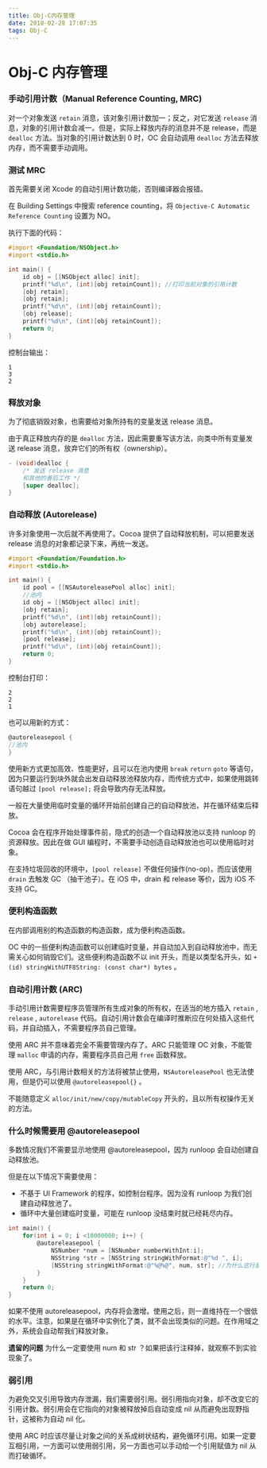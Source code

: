 ```yaml
---
title: Obj-C内存管理
date: 2018-02-28 17:07:35
tags: Obj-C
---
```


# Obj-C 内存管理

### 手动引用计数（Manual Reference Counting, MRC)

对一个对象发送 `retain` 消息，该对象引用计数加一；反之，对它发送 `release` 消息，对象的引用计数会减一。但是，实际上释放内存的消息并不是 release，而是 `dealloc` 方法。当对象的引用计数达到 0 时，OC 会自动调用 `dealloc` 方法去释放内存，而不需要手动调用。

### 测试 MRC

首先需要关闭 Xcode 的自动引用计数功能，否则编译器会报错。

在 Building Settings 中搜索 reference counting，将 `Objective-C Automatic Reference Counting` 设置为 NO。

执行下面的代码：

```objective-c
#import <Foundation/NSObject.h>
#import <stdio.h>

int main() {
    id obj = [[NSObject alloc] init];
    printf("%d\n", (int)[obj retainCount]); //打印当前对象的引用计数
    [obj retain];
    [obj retain];
    printf("%d\n", (int)[obj retainCount]);
    [obj release];
    printf("%d\n", (int)[obj retainCount]);
    return 0;
}
```

控制台输出：

```
1
3
2
```

### 释放对象

为了彻底销毁对象，也需要给对象所持有的变量发送 release 消息。

由于真正释放内存的是 `dealloc` 方法，因此需要重写该方法，向类中所有变量发送 release 消息，放弃它们的所有权（ownership）。

```objective-c
- (void)dealloc {
    /* 发送 release 消息
    和其他的善后工作 */
    [super dealloc];
}
```

### 自动释放 (Autorelease)

许多对象使用一次后就不再使用了。Cocoa 提供了自动释放机制，可以把要发送 release 消息的对象都记录下来，再统一发送。

```objective-c
#import <Foundation/Foundation.h>
#import <stdio.h>

int main() {
    id pool = [[NSAutoreleasePool alloc] init];
    //池内
    id obj = [[NSObject alloc] init];
    [obj retain];
    printf("%d\n", (int)[obj retainCount]);
    [obj autorelease];
    printf("%d\n", (int)[obj retainCount]);
    [pool release];
    printf("%d\n", (int)[obj retainCount]);
    return 0;
}
```

控制台打印：

```
2
2
1
```

也可以用新的方式：

```objective-c
@autoreleasepool {
//池内
}
```

使用新方式更加高效、性能更好，且可以在池内使用 `break` `return` `goto` 等语句，因为只要运行到块外就会出发自动释放池释放内存，而传统方式中，如果使用跳转语句越过 `[pool release];` 将会导致内存无法释放。

一般在大量使用临时变量的循环开始前创建自己的自动释放池，并在循环结束后释放。

Cocoa 会在程序开始处理事件前，隐式的创造一个自动释放池以支持 runloop 的资源释放。因此在做 GUI 编程时，不需要手动创造自动释放池也可以使用临时对象。

在支持垃圾回收的环境中，`[pool release]` 不做任何操作(no-op)，而应该使用 `drain` 去触发 GC （抽干池子）。在 iOS 中，drain 和 release 等价，因为 iOS 不支持 GC。

### 便利构造函数

在内部调用别的构造函数的构造函数，成为便利构造函数。

OC 中的一些便利构造函数可以创建临时变量，并自动加入到自动释放池中，而无需关心如何销毁它们。这些便利构造函数不以 init 开头，而是以类型名开头，如 `+ (id) stringWithUTF8String: (const char*) bytes` 。

### 自动引用计数 (ARC)

手动引用计数需要程序员管理所有生成对象的所有权，在适当的地方插入 `retain` , `release` , `autorelease` 代码。自动引用计数会在编译时推断应在何处插入这些代码，并自动插入，不需要程序员自己管理。

使用 ARC 并不意味着完全不需要管理内存了。ARC 只能管理 OC 对象，不能管理 `malloc` 申请的内存，需要程序员自己用 `free` 函数释放。

使用 ARC，与引用计数相关的方法将被禁止使用，`NSAutoreleasePool` 也无法使用，但是仍可以使用 `@autoreleasepool{}` 。

不能随意定义 `alloc/init/new/copy/mutableCopy` 开头的，且以所有权操作无关的方法。

### 什么时候需要用 @autoreleasepool

多数情况我们不需要显示地使用 @autoreleasepool，因为 runloop 会自动创建自动释放池。

但是在以下情况下需要使用：

- 不基于 UI Framework 的程序，如控制台程序。因为没有 runloop 为我们创建自动释放池了。
- 循环中大量创建临时变量，可能在 runloop 没结束时就已经耗尽内存。

```objective-c
int main() {
    for(int i = 0; i <10000000; i++) {
        @autoreleasepool {
            NSNumber *num = [NSNumber numberWithInt:i];
            NSString *str = [NSString stringWithFormat:@"%d ", i];
            [NSString stringWithFormat:@"%@%@", num, str]; //为什么这行是必要的？
        }
    }
    return 0;
}
```

如果不使用 autoreleasepool，内存将会激增。使用之后，则一直维持在一个很低的水平。注意，如果是在循环中实例化了类，就不会出现类似的问题。在作用域之外，系统会自动帮我们释放对象。

**遗留的问题** 为什么一定要使用 num 和 str ？如果把该行注释掉，就观察不到实验现象了。

### 弱引用

为避免交叉引用导致内存泄漏，我们需要弱引用。弱引用指向对象，却不改变它的引用计数。弱引用会在它指向的对象被释放掉后自动变成 nil 从而避免出现野指针，这被称为自动 nil 化。

使用 ARC 时应该尽量让对象之间的关系成树状结构，避免循环引用。如果一定要互相引用，一方面可以使用弱引用，另一方面也可以手动给一个引用赋值为 nil 从而打破循环。